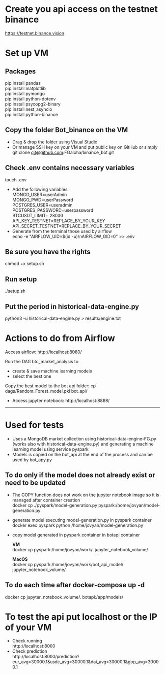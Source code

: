 # Create you api access on the testnet binance
https://testnet.binance.vision

# Set up VM

## Packages
pip install pandas<br>
pip install matplotlib<br>
pip install pymongo<br>
pip install python-dotenv<br>
pip install psycopg2-binary<br>
pip install nest_asyncio<br>
pip install python-binance<br>

## Copy the folder Bot_binance on the VM
- Drag & drop the folder using Visual Studio
- Or manage SSH key on your VM and put public key on GitHub or simply
git clone git@github.com:FGaloha/binance_bot.git

## Check .env contains necessary variables
touch .env
- Add the following variables<br>
MONGO_USER=userAdmin<br>
MONGO_PWD=userPassword<br>
POSTGRES_USER=useradmin<br>
POSTGRES_PASSWORD=userpassword<br>
BTCUSDT_LIMIT= 28000<br>
API_KEY_TESTNET=REPLACE_BY_YOUR_KEY<br>
API_SECRET_TESTNET=REPLACE_BY_YOUR_SECRET<br>
- Generate from the terminal those used by airflow<br>
echo -e "AIRFLOW_UID=$(id -u)\nAIRFLOW_GID=0" >> .env

## Be sure you have the rights
chmod +x setup.sh

## Run setup
./setup.sh

## Put the period in historical-data-engine.py
python3 -u historical-data-engine.py > results/engine.txt

# Actions to do from Airflow

Access airflow:
http://localhost:8080/

Run the DAG btc_market_analysis to:
- create & save machine learning models
- select the best one

Copy the best model to the bot api folder:
cp dags/Random_Forest_model.pkl bot_api/

- Access jupyter notebook:
http://localhost:8888/

*** *** *** *** *** ***

# Used for tests
- Uses a MongoDB market collection using historical-data-engine-FG.py (works also with historical-data-engine.py) and generating a machine learning model using service pyspark
- Models is copied on the bot_api at the end of the process and can be used by bot_apy.py

## To do only if the model does not already exist or need to be updated
- The COPY function does not work on the jupyter notebook image so it is managed after container creation<br>
docker cp ./pyspark/model-generation.py pyspark:/home/jovyan/model-generation.py

- generate model executing model-generation.py in pyspark container<br>
docker exec pyspark python /home/jovyan/model-generation.py

- copy model generated in pyspark container in botapi container<br>

  <b>VM</b><br>
docker cp pyspark:/home/jovyan/work/. jupyter_notebook_volume/<br>

  <b>MacOS</b><br>
docker cp pyspark:/home/jovyan/work/bot_api_model/ jupyter_notebook_volume/

## To do each time after docker-compose up -d
docker cp jupyter_notebook_volume/. botapi:/app/models/

# To test the api put localhost or the IP of your VM
- Check running<br>
http://localhost:8000
- Check prediction<br>
http://localhost:8000/prediction?eur_avg=30000.1&usdc_avg=30000.1&dai_avg=30000.1&gbp_avg=30000.1

